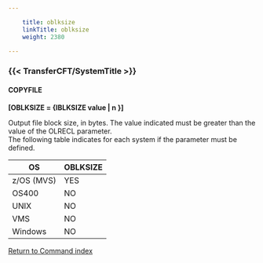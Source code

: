 ```yaml
---

    title: oblksize
    linkTitle: oblksize
    weight: 2380

---
```

<span id="oblksize"></span>

### {{< TransferCFT/SystemTitle  >}}

#### COPYFILE

****\[OBLKSIZE = {IBLKSIZE value | n }\]****

Output file block size, in bytes. The value indicated must be greater
than the value of the OLRECL parameter.  
The following table indicates for each system if the parameter
must be defined.


| **OS** | **OBLKSIZE**  |
| --- | --- |
| z/OS (MVS) | YES  |
| OS400  | NO  |
| UNIX  | NO  |
| VMS  | NO  |
| Windows  | NO |


[Return to Command index](../../)
